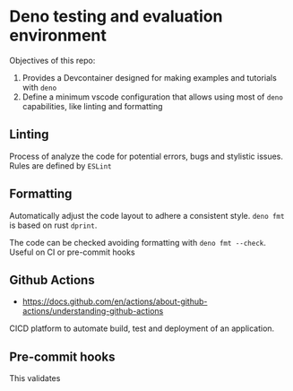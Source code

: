 # Deno testing and evaluation environment

Objectives of this repo:

1. Provides a Devcontainer designed for making examples and tutorials with `deno`
2. Define a minimum vscode configuration that allows using most of `deno` capabilities, like linting and formatting


## Linting

Process of analyze the code for potential errors, bugs and stylistic issues.
Rules are defined by `ESLint`

## Formatting

Automatically adjust the code layout to adhere a consistent style.
`deno fmt` is based on rust `dprint`.

The code can be checked avoiding formatting with `deno fmt --check`. Useful on CI or pre-commit hooks


## Github Actions

- https://docs.github.com/en/actions/about-github-actions/understanding-github-actions

CICD platform to automate build, test and deployment of an application.


## Pre-commit hooks

This validates